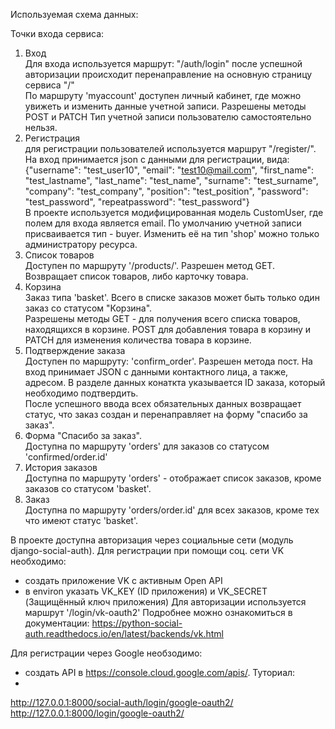 
Используемая схема данных:


Точки входа сервиса:
1. Вход  
  Для входа используется маршрут: "/auth/login" после успешной авторизации происходит перенаправление на основную страницу сервиса "/"  
  По маршруту 'myaccount' доступен личный кабинет, где можно увижеть и изменить данные учетной записи. Разрешены методы POST и PATCH  Тип учетной записи пользователю самостоятельно нельзя.
2. Регистрация  
для регистрации пользователей используется маршрут "/register/".  
На вход принимается json с данными для регистрации, вида:  
  {"username": "test_user10",
    "email": "test10@mail.com",
    "first_name": "test_lastname",
    "last_name": "test_name",
    "surname": "test_surname",
    "company": "test_company",
    "position": "test_position",
    "password": "test_password",
    "repeatpassword": "test_password"}  
  В проекте используется модифицированная модель CustomUser, где полем для входа является email. По умолчанию учетной записи присваивается тип - buyer. Изменить её на тип 'shop' можно только администратору ресурса.  
3. Список товаров  
Доступен по маршруту '/products/'. Разрешен метод GET. Возвращает список товаров, либо карточку товара.
4. Корзина  
Заказ типа 'basket'. Всего в списке заказов может быть только один заказ со статусом "Корзина".  
Разрешены методы GET - для получения всего списка товаров, находящихся в корзине. POST для добавления товара в корзину и PATCH для изменения количества товара в корзине.
5. Подтверждение заказа  
Доступен по маршруту: 'confirm_order'. Разрешен метода пост. На вход принимает JSON с данными контактного лица, а также, адресом. В разделе данных конаткта указывается ID заказа, который необходимо подтвердить.  
После успешного ввода всех обязательных данных возвращает статус, что заказ создан и перенаправляет на форму "спасибо за заказ".
6. Форма "Спасибо за заказ".  
Доступна по маршруту 'orders' для заказов со статусом 'confirmed/order.id'
7. История заказов  
Доступна по маршруту 'orders' - отображает список заказов, кроме заказов со статусом 'basket'.
8. Заказ  
Доступна по маршруту 'orders/order.id' для всех заказов, кроме тех что имеют статус 'basket'.

В проекте доступна авторизация через социальные сети (модуль django-social-auth).
Для регистрации при помощи соц. сети VK необходимо:  
 - создать приложение VK с активным Open API
 - в environ указать VK_KEY (ID приложения) и VK_SECRET (Защищённый ключ приложения)
Для авторизации используется маршрут '/login/vk-oauth2'
Подробнее можно ознакомиться в документации: https://python-social-auth.readthedocs.io/en/latest/backends/vk.html

Для регистрации через Google необзодимо:
- создать API в https://console.cloud.google.com/apis/. Туториал: 
- 
http://127.0.0.1:8000/social-auth/login/google-oauth2/
http://127.0.0.1:8000/login/google-oauth2/